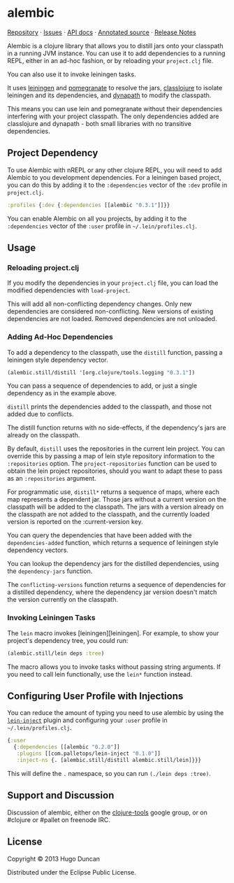# alembic

[Repository](https://github.com/pallet/alembic) &#xb7;
[Issues](https://github.com/pallet/alembic/issues) &#xb7;
[API docs](http://palletops.com/alembic/0.1/api) &#xb7;
[Annotated source](http://palletops.com/alembic/0.1/annotated/uberdoc.html) &#xb7;
[Release Notes](https://github.com/pallet/alembic/blob/develop/ReleaseNotes.md)

Alembic is a clojure library that allows you to distill jars onto your
classpath in a running JVM instance.  You can use it to add
dependencies to a running REPL, either in an ad-hoc fashion, or by
reloading your `project.clj` file.

You can also use it to invoke leiningen tasks.

It uses [leiningen][lein] and [pomegranate][pomegranate] to resolve
the jars, [classlojure][classlojure] to isolate leiningen and its
dependencies, and [dynapath][dynapath] to modify the classpath.

This means you can use lein and pomegranate without their dependencies
interfering with your project classpath.  The only dependencies added
are classlojure and dynapath - both small libraries with no transitive
dependencies.

## Project Dependency

To use Alembic with nREPL or any other clojure REPL, you will need to add
Alembic to you development dependencies.  For a leiningen based project, you can
do this by adding it to the `:dependencies` vector of the `:dev` profile in
`project.clj`.

```clj
:profiles {:dev {:dependencies [[alembic "0.3.1"]]}}
```

You can enable Alembic on all you projects, by adding it to the `:dependencies`
vector of the `:user` profile in `~/.lein/profiles.clj`.

## Usage

### Reloading project.clj

If you modify the dependencies in your `project.clj` file, you can load the
modified dependencies with `load-project`.

This will add all non-conflicting dependency changes.  Only new
dependencies are considered non-conflicting.  New versions of existing
dependencies are not loaded.  Removed dependencies are not unloaded.

### Adding Ad-Hoc Dependencies

To add a dependency to the classpath, use the `distill` function, passing a
leiningen style dependency vector.

```clj
(alembic.still/distill '[org.clojure/tools.logging "0.3.1"])
```

You can pass a sequence of dependencies to add, or just a single
dependency as in the example above.

`distill` prints the dependencies added to the classpath, and those
not added due to conflicts.

The distill function returns with no side-effects, if the dependency's
jars are already on the classpath.

By default, `distill` uses the repositories in the current lein project.  You
can override this by passing a map of lein style repository information to the
`:repositories` option.  The `project-repositories` function can be used to
obtain the lein project repositories, should you want to adapt these to pass as
an `:repositories` argument.


For programmatic use, `distill*` returns a sequence of maps, where
each map represents a dependent jar.  Those jars without a current
version on the classpath will be added to the classpath.  The jars
with a version already on the classpath are not added to the
classpath, and the currently loaded version is reported on the
:current-version key.

You can query the dependencies that have been added with the
`dependencies-added` function, which returns a sequence of leiningen style
dependency vectors.

You can lookup the dependency jars for the distilled dependencies, using the
`dependency-jars` function.

The `conflicting-versions` function returns a sequence of dependencies for a
distilled dependency, where the dependency jar version doesn't match the version
currently on the classpath.

### Invoking Leiningen Tasks

The `lein` macro invokes [leiningen][leiningen].  For example, to
show your project's dependency tree, you could run:

```clj
(alembic.still/lein deps :tree)
```

The macro allows you to invoke tasks without passing string arguments.
If you need to call lein functionally, use the `lein*` function
instead.

## Configuring User Profile with Injections

You can reduce the amount of typing you need to use alembic by using
the [`lein-inject`][lein-inject] plugin and configuring your `:user`
profile in `~/.lein/profiles.clj`.

```clj
{:user
  {:dependencies [[alembic "0.2.0"]]
   :plugins [[com.palletops/lein-inject "0.1.0"]]
   :inject-ns {. [alembic.still/distill alembic.still/lein]}}}
```

This will define the `.` namespace, so you can run `(./lein deps :tree)`.

## Support and Discussion

Discussion of alembic, either on the
[clojure-tools](https://groups.google.com/forum/?fromgroups#!forum/clojure-tools)
google group, or on #clojure or #pallet on freenode IRC.

## License

Copyright © 2013 Hugo Duncan

Distributed under the Eclipse Public License.

[lein]: http://leiningen.org "Leiningen"
[lein-inject]: http://github.com/palletops/lein-inject "Lein-inject plugin"
[pomegranate]: https://github.com/cemerick/pomegranate#pomegranate-- "Pomegranate"
[classlojure]: https://github.com/flatland/classlojure "Classlojure"
[dynapath]: https://github.com/tobias/dynapath#dynapath- "Dynapath"
